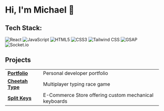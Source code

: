 # Hi, I'm Michael 👋

## Tech Stack:
![React](https://img.shields.io/badge/React-20232A?style=flat&logo=react)
![JavaScript](https://img.shields.io/badge/JavaScript-F7DF1E?style=flat&logo=javascript&logoColor=black)
![HTML5](https://img.shields.io/badge/HTML5-E34F26?style=flat&logo=html5&logoColor=white)
![CSS3](https://img.shields.io/badge/CSS3-1572B6?style=flat&logo=css3&logoColor=white)
![Tailwind CSS](https://img.shields.io/badge/Tailwind_CSS-38B2AC?style=flat&logo=tailwind-css)
![GSAP](https://img.shields.io/badge/GSAP-88CE02?style=flat&logo=greensock&logoColor=white)
![Socket.io](https://img.shields.io/badge/Socket.io-010101?style=flat&logo=socket.io&logoColor=white)

<h2>Projects</h2>
<table>
  <tr>
    <td><strong><a href="https://chellm.dev">Portfolio</a></strong></td>
    <td>Personal developer portfolio</td>
  </tr>
  <tr>
    <td><strong><a href="https://cheetah-client.vercel.app">Cheetah Type</a></strong></td>
    <td>Multiplayer typing race game</td>
  </tr>
  
  <tr>
    <td><strong><a href="https://splitkeys.co">Split Keys</a></strong></td>
    <td>E-Commerce Store offering custom mechanical keyboards</td>
  </tr>
</table>
